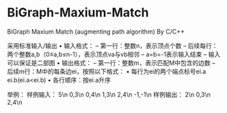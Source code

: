 # BiGraph-Maxium-Match
BiGraph Maxium Match (augmenting path algorithm) By C/C++

采用标准输入/输出
• 输入格式：
– 第一行：整数n，表示顶点个数
– 后续每行：两个整数a,b（0≤a,b≤n-1），表示顶点va与vb相邻
– a=b=-1表示输入结束
– 输入可以保证是二部图
• 输出格式：
– 第一行：整数m，表示匹配M中包含的边数
– 后续m行：M中的每条边ei，按照以下格式：
• 每行为ei的两个端点标号ei.a ei.b(ei.a<ei.b)
• 各行顺序：按ei.a升序

举例：
样例输入：
5\n
0,3\n
0,4\n
1,3\n
2,4\n
-1,-1\n
样例输出：
2\n
0,3\n
2,4\n

